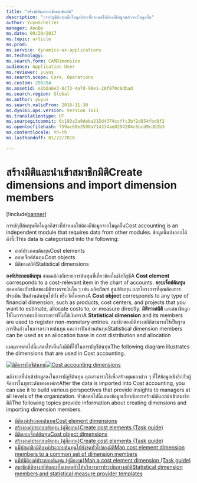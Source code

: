 ```yaml
---
title: "สร้างมิติและนำเข้าสมาชิกมิติ"
description: "การบัญชีต้นทุนคือโมดูลอิสระที่กำหนดให้ต้องมีข้อมูลหลักจากโมดูลอื่น"
author: YuyuScheller
manager: AnnBe
ms.date: 09/20/2017
ms.topic: article
ms.prod: 
ms.service: dynamics-ax-applications
ms.technology: 
ms.search.form: CAMDimension
audience: Application User
ms.reviewer: yuyus
ms.search.scope: Core, Operations
ms.custom: 256254
ms.assetid: e1b0a6e3-0c72-4a7d-90e1-20f870c6dbad
ms.search.region: Global
ms.author: yuyus
ms.search.validFrom: 2016-11-30
ms.dyn365.ops.version: Version 1611
ms.translationtype: HT
ms.sourcegitcommit: 6c193a3a9deba215d4374ccffc3bf2d854fbd0f2
ms.openlocfilehash: 759ac68e3508a714334ae8294204c6bcd9cd62b3
ms.contentlocale: th-th
ms.lasthandoff: 01/22/2018

---
```


# <a name="create-dimensions-and-import-dimension-members"></a><span data-ttu-id="15471-103">สร้างมิติและนำเข้าสมาชิกมิติ</span><span class="sxs-lookup"><span data-stu-id="15471-103">Create dimensions and import dimension members</span></span>

[!include[banner](../includes/banner.md)]

<span data-ttu-id="15471-104">การบัญชีต้นทุนคือโมดูลอิสระที่กำหนดให้ต้องมีข้อมูลจากโมดูลอื่น</span><span class="sxs-lookup"><span data-stu-id="15471-104">Cost accounting is an independent module that requires data from other modules.</span></span> <span data-ttu-id="15471-105">ข้อมูลนี้แบ่งออกได้ดังนี้:</span><span class="sxs-lookup"><span data-stu-id="15471-105">This data is categorized into the following:</span></span>

-  <span data-ttu-id="15471-106">องค์ประกอบต้นทุน</span><span class="sxs-lookup"><span data-stu-id="15471-106">Cost elements</span></span>
-  <span data-ttu-id="15471-107">ออบเจ็กต์ต้นทุน</span><span class="sxs-lookup"><span data-stu-id="15471-107">Cost objects</span></span>
-  <span data-ttu-id="15471-108">มิติทางสถิติ</span><span class="sxs-lookup"><span data-stu-id="15471-108">Statistical dimensions</span></span>

<span data-ttu-id="15471-109">**องค์ประกอบต้นทุน** สอดคล้องกับรายการต้นทุนที่เกี่ยวข้องในผังบัญชี</span><span class="sxs-lookup"><span data-stu-id="15471-109">A **Cost element** corresponds to a cost-relevant item in the chart of accounts.</span></span> <span data-ttu-id="15471-110">**ออบเจ็กต์ต้นทุน** สอดคล้องกับชนิดของมิติทางการเงินใด ๆ เช่น ผลิตภัณฑ์ ศูนย์ต้นทุน และโครงการที่คุณต้องการประเมิน ปันส่วนต้นทุนไปยัง หรือวัดโดยตรง</span><span class="sxs-lookup"><span data-stu-id="15471-110">A **Cost object** corresponds to any type of financial dimension, such as products, cost centers, and projects that you want to estimate, allocate costs to, or measure directly.</span></span> <span data-ttu-id="15471-111">**มิติทางสถิติ** และสมาชิกถูกใช้ในการลงทะเบียนรายการที่ไม่ใช่เงินตรา</span><span class="sxs-lookup"><span data-stu-id="15471-111">A **Statistical dimension** and its members are used to register non-monetary entries.</span></span> <span data-ttu-id="15471-112">สมาชิกของมิติทางสถิติสามารถใช้เป็นฐานการปันส่วนในการกระจายต้นทุน และการปันส่วนต้นทุน</span><span class="sxs-lookup"><span data-stu-id="15471-112">Statistical dimension members can be used as an allocation base in cost distribution and allocation</span></span> 

<span data-ttu-id="15471-113">แผนภาพต่อไปนี้แสดงให้เห็นถึงมิติที่ใช้ในการบัญชีต้นทุน</span><span class="sxs-lookup"><span data-stu-id="15471-113">The following diagram illustrates the dimensions that are used in Cost accounting.</span></span>

<span data-ttu-id="15471-114">[![มิติการบัญชีต้นทุน](./media/cost-eos-dimensions.png)](./media/cost-eos-dimensions.png)</span><span class="sxs-lookup"><span data-stu-id="15471-114">[![Cost accounting dimensions](./media/cost-eos-dimensions.png)](./media/cost-eos-dimensions.png)</span></span>

<span data-ttu-id="15471-115">หลังจากที่นำเข้าข้อมูลลงในการบัญชีต้นทุน คุณสามารถใช้เพื่อสร้างมุมมองต่าง ๆ ที่ให้ข้อมูลเชิงลึกกับผู้จัดการในทุกระดับขององค์กร</span><span class="sxs-lookup"><span data-stu-id="15471-115">After the data is imported into Cost accounting, you can use it to build various perspectives that provide insights to managers at all levels of the organization.</span></span> <span data-ttu-id="15471-116">หัวข้อต่อไปนี้แสดงข้อมูลเกี่ยวกับการสร้างมิติและนำเข้าสมาชิกมิติ</span><span class="sxs-lookup"><span data-stu-id="15471-116">The following topics provide information about creating dimensions and importing dimension members.</span></span> 

-  [<span data-ttu-id="15471-117">มิติองค์ประกอบต้นทุน</span><span class="sxs-lookup"><span data-stu-id="15471-117">Cost element dimensions</span></span>](cost-elements.md)
-  [<span data-ttu-id="15471-118">สร้างองค์ประกอบต้นทุน (คู่มืองาน)</span><span class="sxs-lookup"><span data-stu-id="15471-118">Create cost elements (Task guide)</span></span>](./tasks/create-cost-elements.md)
-  [<span data-ttu-id="15471-119">มิติออบเจ็กต์ต้นทุน</span><span class="sxs-lookup"><span data-stu-id="15471-119">Cost object dimensions</span></span>](cost-objects.md)
-  [<span data-ttu-id="15471-120">สร้างองค์ประกอบต้นทุน (คู่มืองาน)</span><span class="sxs-lookup"><span data-stu-id="15471-120">Create cost elements (Task guide)</span></span>](./tasks/create-cost-objects.md)
-  [<span data-ttu-id="15471-121">แม็ปสมาชิกมิติองค์ประกอบต้นทุนไปยังชุดทั่วไปของมิติ</span><span class="sxs-lookup"><span data-stu-id="15471-121">Map cost element dimension members to a common set of dimension members</span></span>](map-cost-elements-dimension-members.md)
-  [<span data-ttu-id="15471-122">แม็ปมิติองค์ประกอบต้นทุน (คู่มืองาน)</span><span class="sxs-lookup"><span data-stu-id="15471-122">Map a cost element dimension (Task guide)</span></span>](./tasks/map-cost-element-dimension.md)
-  [<span data-ttu-id="15471-123">สมาชิกมิติทางสถิติและเท็มเพลตตัวให้บริการการประเมินทางสถิติ</span><span class="sxs-lookup"><span data-stu-id="15471-123">Statistical dimension members and statistical measure provider templates</span></span>](statistical-measure-provider-template.md)







